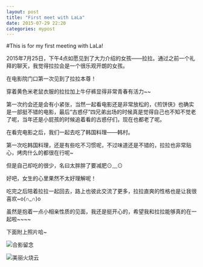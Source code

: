 ```yaml
---
layout: post
title: "First meet with LaLa"
date: 2015-07-29 22:20
categories: mypost
---
```


#This is for my first meeting with LaLa!

2015年7月25日，下午4点如愿见到了大力介绍的女孩——拉拉。通过之前一个礼拜的聊天，我觉得拉拉会是一个很乐观开朗的女孩。

在电影院门口第一次见到了拉拉本尊！

穿着黄色米老鼠衣服的拉拉加上牛仔裤显得非常青春有活力~~

第一次约会还是会有小紧张，当然一起看电影还是非常放松的，《煎饼侠》也确实是一部挺不错的电影，最后“古惑仔”四兄弟出场的时候真是觉得自己也不知不觉老了呢，当年还是小屁孩的时候追着看的古惑仔们，现在也都老了呢。

在看完电影之后，我们一起去吃了韩国料理——韩村。

第一次吃韩国料理，还是有些吃不习惯呢，不过味道还是不错的，拉拉也非常贴心，烤肉什么的都很在行呢~

但是自己却吃的很少，名曰太胖胖了要减肥⊙﹏⊙

好吧，女生的心里果然不太好理解呢！

吃完之后陪着拉拉一起回去，路上也彼此交流了更多，拉拉直爽的性格也是让我很喜欢~o(∩_∩)o

虽然是抱着一点小相亲性质的见面，我还是挺开心的，希望我和拉拉能够真的在一起啦~~~~

下面附上照片哈~

![合影留念]({{site.url}}/image/IMG_0706.jpg "我们留影喔" )

![美丽火烧云]({{site.url}}image/IMG_0709.jpg "夜晚的美景!")
